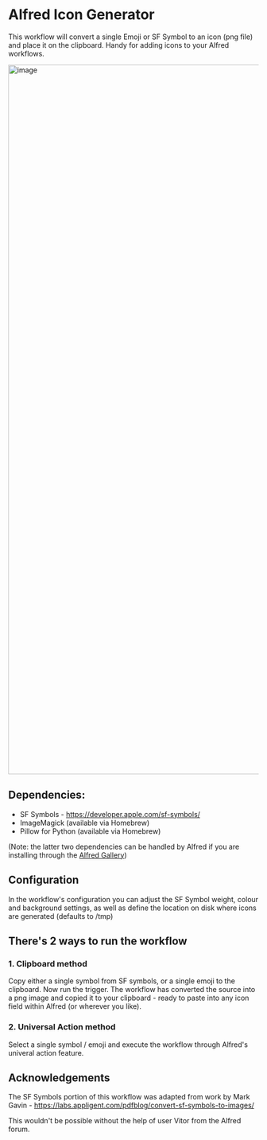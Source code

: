 # Alfred Icon Generator
This workflow will convert a single Emoji or SF Symbol to an icon (png file) and place it on the clipboard. Handy for adding icons to your Alfred workflows. 

<img width="1427" alt="image" src="https://github.com/NeighNeighNeigh/Alfred_IconGenerator/assets/4795315/c707bc5a-cb07-441b-bb1f-822c62210c5f">


## Dependencies: 
 - SF Symbols - https://developer.apple.com/sf-symbols/
 - ImageMagick (available via Homebrew)
 - Pillow for Python (available via Homebrew)

(Note: the latter two dependencies can be handled by Alfred if you are installing through the [Alfred Gallery](https://alfred.app/workflows/floatingpoint/icon-generator/))

## Configuration
In the workflow's configuration you can adjust the SF Symbol weight, colour and background settings, as well as define the location on disk where icons are generated (defaults to /tmp) 

## There's 2 ways to run the workflow

### 1. Clipboard method

Copy either a single symbol from SF symbols, or a single emoji to the clipboard. Now run the trigger. The workflow has converted the source into a png image and copied it to your clipboard - ready to paste into any icon field within Alfred (or wherever you like).

### 2. Universal Action method

Select a single symbol / emoji and execute the workflow through Alfred's univeral action feature.


## Acknowledgements

The SF Symbols portion of this workflow was adapted from work by Mark Gavin - https://labs.appligent.com/pdfblog/convert-sf-symbols-to-images/

This wouldn't be possible without the help of user Vitor from the Alfred forum. 
